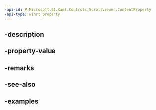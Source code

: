 ```yaml
---
-api-id: P:Microsoft.UI.Xaml.Controls.ScrollViewer.ContentProperty
-api-type: winrt property
---
```


## -description

## -property-value

## -remarks

## -see-also

## -examples

